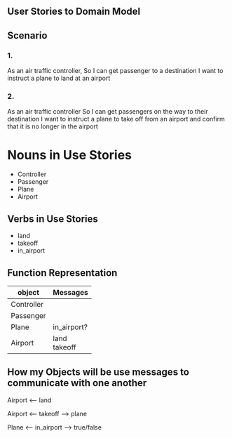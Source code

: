 ## User Stories to Domain Model

## Scenario

### 1.
As an air traffic controller,
So I can get passenger to a destination
I want to instruct a plane to land at an airport

### 2.
As an air traffic controller
So I can get passengers on the way to their destination
I want to instruct a plane to take off from an airport and confirm that it is no longer in the airport

# Nouns in Use Stories
- Controller
- Passenger
- Plane
- Airport

## Verbs in Use Stories
- land
- takeoff
- in_airport

## Function Representation

| object      | Messages          |
|-------------|-------------------|
| Controller  |                   |
| Passenger   |                   |
| Plane       | in_airport?       |
| Airport     | land <br> takeoff |


## How my Objects will be use messages to communicate with one another

Airport <-- land

Airport <-- takeoff --> plane

Plane <-- in_airport --> true/false
